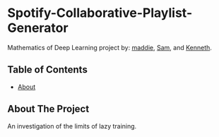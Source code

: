 # Spotify-Collaborative-Playlist-Generator
Mathematics of Deep Learning project by: [maddie](https://theuselessweb.com/), [Sam](https://github.com/sdb2174), and [Kenneth](https://github.com/Kennethm-spec).


<!-- TABLE OF CONTENTS -->
## Table of Contents

* [About](#about-the-project)

## About The Project

An investigation of the limits of lazy training.
